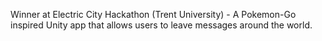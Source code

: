 Winner at Electric City Hackathon (Trent University) - A Pokemon-Go inspired Unity app that allows users to leave messages around the world.
